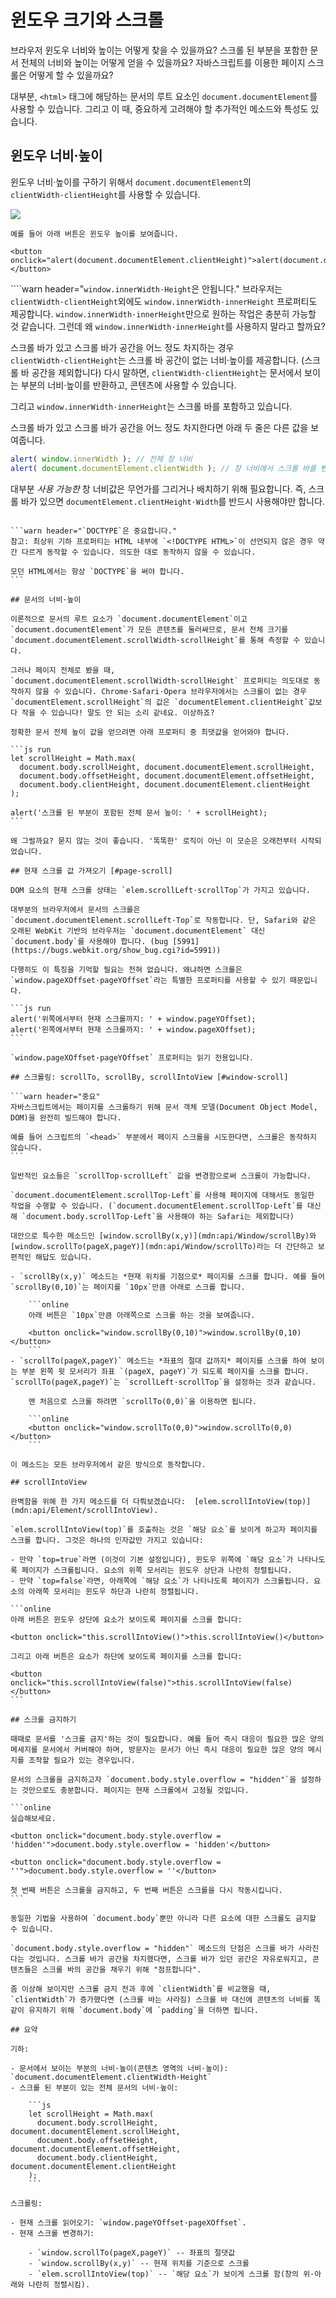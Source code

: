 # 윈도우 크기와 스크롤

브라우저 윈도우 너비와 높이는 어떻게 찾을 수 있을까요? 스크롤 된 부분을 포함한 문서 전체의 너비와 높이는 어떻게 얻을 수 있을까요? 자바스크립트를 이용한 페이지 스크롤은 어떻게 할 수 있을까요?

대부분, `<html>` 태그에 해당하는 문서의 루트 요소인 `document.documentElement`를 사용할 수 있습니다. 그리고 이 때, 중요하게 고려해야 할 추가적인 메소드와 특성도 있습니다.

## 윈도우 너비·높이

윈도우 너비·높이를 구하기 위해서 `document.documentElement`의 `clientWidth·clientHeight`를 사용할 수 있습니다.

![](document-client-width-height.svg)

```online
예를 들어 아래 버튼은 윈도우 높이를 보여줍니다.

<button onclick="alert(document.documentElement.clientHeight)">alert(document.documentElement.clientHeight)</button>
```

````warn header="`window.innerWidth·Height`은 안됩니다."
브라우저는 `clientWidth·clientHeight`외에도 `window.innerWidth·innerHeight` 프로퍼티도 제공합니다. `window.innerWidth·innerHeight`만으로 원하는 작업은 충분히 가능할 것 같습니다. 그런데 왜 `window.innerWidth·innerHeight`를 사용하지 말라고 할까요?

스크롤 바가 있고 스크롤 바가 공간을 어느 정도 차지하는 경우 `clientWidth·clientHeight`는 스크롤 바 공간이 없는 너비·높이를 제공합니다. (스크롤 바 공간을 제외합니다) 다시 말하면, `clientWidth·clientHeight`는 문서에서 보이는 부분의 너비·높이를 반환하고, 콘텐츠에 사용할 수 있습니다.

그리고 `window.innerWidth·innerHeight`는 스크롤 바를 포함하고 있습니다.

스크롤 바가 있고 스크롤 바가 공간을 어느 정도 차지한다면 아래 두 줄은 다른 값을 보여줍니다.
```js run
alert( window.innerWidth ); // 전체 창 너비
alert( document.documentElement.clientWidth ); // 창 너비에서 스크롤 바를 뺀 너비
```

대부분 *사용 가능한* 창 너비값은 무언가를 그리거나 배치하기 위해 필요합니다. 즉, 스크롤 바가 있으면 `documentElement.clientHeight·Width`를 반드시 사용해야만 합니다.
````

```warn header="`DOCTYPE`은 중요합니다."
참고: 최상위 기하 프로퍼티는 HTML 내부에 `<!DOCTYPE HTML>`이 선언되지 않은 경우 약간 다르게 동작할 수 있습니다. 의도한 대로 동작하지 않을 수 있습니다.

모던 HTML에서는 항상 `DOCTYPE`을 써야 합니다.
```

## 문서의 너비·높이

이론적으로 문서의 루트 요소가 `document.documentElement`이고 `document.documentElement`가 모든 콘텐츠를 둘러싸므로, 문서 전체 크기를 `document.documentElement.scrollWidth·scrollHeight`를 통해 측정할 수 있습니다.

그러나 페이지 전체로 봤을 때, `document.documentElement.scrollWidth·scrollHeight` 프로퍼티는 의도대로 동작하지 않을 수 있습니다. Chrome·Safari·Opera 브라우저에서는 스크롤이 없는 경우 `documentElement.scrollHeight`의 값은 `documentElement.clientHeight`값보다 작을 수 있습니다! 말도 안 되는 소리 같네요. 이상하죠?

정확한 문서 전체 높이 값을 얻으려면 아래 프로퍼티 중 최댓값을 얻어와야 합니다.

```js run
let scrollHeight = Math.max(
  document.body.scrollHeight, document.documentElement.scrollHeight,
  document.body.offsetHeight, document.documentElement.offsetHeight,
  document.body.clientHeight, document.documentElement.clientHeight
);

alert('스크롤 된 부분이 포함된 전체 문서 높이: ' + scrollHeight);
```

왜 그럴까요? 묻지 않는 것이 좋습니다. '똑똑한' 로직이 아닌 이 모순은 오래전부터 시작되었습니다.

## 현재 스크롤 값 가져오기 [#page-scroll]

DOM 요소의 현재 스크롤 상태는 `elem.scrollLeft·scrollTop`가 가지고 있습니다.

대부분의 브라우저에서 문서의 스크롤은 `document.documentElement.scrollLeft·Top`로 작동합니다. 단, Safari와 같은 오래된 WebKit 기반의 브라우저는 `document.documentElement` 대신`document.body`를 사용해야 합니다. (bug [5991](https://bugs.webkit.org/show_bug.cgi?id=5991))

다행히도 이 특징을 기억할 필요는 전혀 없습니다. 왜냐하면 스크롤은 `window.pageXOffset·pageYOffset`라는 특별한 프로퍼티를 사용할 수 있기 때문입니다.

```js run
alert('위쪽에서부터 현재 스크롤까지: ' + window.pageYOffset);
alert('왼쪽에서부터 현재 스크롤까지: ' + window.pageXOffset);
```

`window.pageXOffset·pageYOffset` 프로퍼티는 읽기 전용입니다.

## 스크롤링: scrollTo, scrollBy, scrollIntoView [#window-scroll]

```warn header="중요"
자바스크립트에서는 페이지를 스크롤하기 위해 문서 객체 모델(Document Object Model, DOM)을 완전히 빌드해야 합니다.

예를 들어 스크립트의 `<head>` 부분에서 페이지 스크롤을 시도한다면, 스크롤은 동작하지 않습니다.
```

일반적인 요소들은 `scrollTop·scrollLeft` 값을 변경함으로써 스크롤이 가능합니다.

`document.documentElement.scrollTop·Left`를 사용해 페이지에 대해서도 동일한 작업을 수행할 수 있습니다. (`document.documentElement.scrollTop·Left`를 대신해 `document.body.scrollTop·Left`을 사용해야 하는 Safari는 제외합니다)

대안으로 특수한 메소드인 [window.scrollBy(x,y)](mdn:api/Window/scrollBy)와 [window.scrollTo(pageX,pageY)](mdn:api/Window/scrollTo)라는 더 간단하고 보편적인 해답도 있습니다.

- `scrollBy(x,y)` 메소드는 *현재 위치를 기점으로* 페이지를 스크롤 합니다. 예를 들어 `scrollBy(0,10)`는 페이지를 `10px`만큼 아래로 스크롤 합니다.

    ```online
    아래 버튼은 `10px`만큼 아래쪽으로 스크롤 하는 것을 보여줍니다.

    <button onclick="window.scrollBy(0,10)">window.scrollBy(0,10)</button>
    ```
- `scrollTo(pageX,pageY)` 메소드는 *좌표의 절대 값까지* 페이지를 스크롤 하여 보이는 부분 왼쪽 윗 모서리가 좌표 `(pageX, pageY)`가 되도록 페이지를 스크롤 합니다. `scrollTo(pageX,pageY)`는 `scrollLeft·scrollTop`을 설정하는 것과 같습니다.

    맨 처음으로 스크롤 하려면 `scrollTo(0,0)`을 이용하면 됩니다.

    ```online
    <button onclick="window.scrollTo(0,0)">window.scrollTo(0,0)</button>
    ```

이 메소드는 모든 브라우저에서 같은 방식으로 동작합니다.

## scrollIntoView

완벽함을 위해 한 가지 메소드를 더 다뤄보겠습니다:  [elem.scrollIntoView(top)](mdn:api/Element/scrollIntoView).

`elem.scrollIntoView(top)`를 호출하는 것은 `해당 요소`를 보이게 하고자 페이지를 스크롤 합니다. 그것은 하나의 인자값만 가지고 있습니다:

- 만약 `top=true`라면 (이것이 기본 설정입니다), 윈도우 위쪽에 `해당 요소`가 나타나도록 페이지가 스크롤됩니다. 요소의 위쪽 모서리는 윈도우 상단과 나란히 정렬됩니다.
- 만약 `top=false`라면, 아래쪽에 `해당 요소`가 나타나도록 페이지가 스크롤됩니다. 요소의 아래쪽 모서리는 윈도우 하단과 나란히 정렬됩니다.

```online
아래 버튼은 윈도우 상단에 요소가 보이도록 페이지를 스크롤 합니다:

<button onclick="this.scrollIntoView()">this.scrollIntoView()</button>

그리고 아래 버튼은 요소가 하단에 보이도록 페이지를 스크롤 합니다:

<button onclick="this.scrollIntoView(false)">this.scrollIntoView(false)</button>
```

## 스크롤 금지하기

때때로 문서를 '스크롤 금지'하는 것이 필요합니다. 예를 들어 즉시 대응이 필요한 많은 양의 메세지를 문서에서 커버해야 하며, 방문자는 문서가 아닌 즉시 대응이 필요한 많은 양의 메시지를 조작할 필요가 있는 경우입니다.

문서의 스크롤을 금지하고자 `document.body.style.overflow = "hidden"`을 설정하는 것만으로도 충분합니다. 페이지는 현재 스크롤에서 고정될 것입니다.

```online
실습해보세요.

<button onclick="document.body.style.overflow = 'hidden'">document.body.style.overflow = 'hidden'</button>

<button onclick="document.body.style.overflow = ''">document.body.style.overflow = ''</button>

첫 번째 버튼은 스크롤을 금지하고, 두 번째 버튼은 스크롤을 다시 작동시킵니다.
```

동일한 기법을 사용하여 `document.body`뿐만 아니라 다른 요소에 대한 스크롤도 금지할 수 있습니다.

`document.body.style.overflow = "hidden"` 메소드의 단점은 스크롤 바가 사라진다는 것입니다. 스크롤 바가 공간을 차지했다면, 스크롤 바가 있던 공간은 자유로워지고, 콘텐츠들은 스크롤 바의 공간을 채우기 위해 "점프합니다".

좀 이상해 보이지만 스크롤 금지 전과 후에 `clientWidth`를 비교했을 때, `clientWidth`가 증가했다면 (스크롤 바는 사라짐) 스크롤 바 대신에 콘텐츠의 너비를 똑같이 유지하기 위해 `document.body`에 `padding`을 더하면 됩니다.

## 요약

기하:

- 문서에서 보이는 부분의 너비·높이(콘텐츠 영역의 너비·높이): `document.documentElement.clientWidth·Height`
- 스크롤 된 부분이 있는 전체 문서의 너비·높이:

    ```js
    let scrollHeight = Math.max(
      document.body.scrollHeight, document.documentElement.scrollHeight,
      document.body.offsetHeight, document.documentElement.offsetHeight,
      document.body.clientHeight, document.documentElement.clientHeight
    );
    ```

스크롤링:

- 현재 스크롤 읽어오기: `window.pageYOffset·pageXOffset`.
- 현재 스크롤 변경하기:

    - `window.scrollTo(pageX,pageY)` -- 좌표의 절댓값
    - `window.scrollBy(x,y)` -- 현재 위치를 기준으로 스크롤
    - `elem.scrollIntoView(top)` -- `해당 요소`가 보이게 스크롤 함(창의 위·아래와 나란히 정렬시킴).